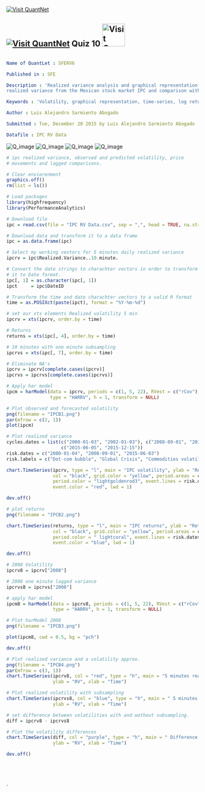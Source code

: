 [<img src="https://github.com/QuantLet/Styleguide-and-Validation-procedure/blob/master/pictures/banner.png" alt="Visit QuantNet">](http://quantlet.de/index.php?p=info)

## [<img src="https://github.com/QuantLet/Styleguide-and-Validation-procedure/blob/master/pictures/qloqo.png" alt="Visit QuantNet">](http://quantlet.de/) **Quiz 10** [<img src="https://github.com/QuantLet/Styleguide-and-Validation-procedure/blob/master/pictures/QN2.png" width="60" alt="Visit QuantNet 2.0">](http://quantlet.de/d3/ia)

```yaml

Name of QuantLet : SFERV6

Published in : SFE

Description : 'Realized variance analysis and graphical representation of 10 seconds intraday highfrequency
realized variance from the Mexican stock market IPC and comparison with it's lagged subsample' 

Keywords : 'Volatility, graphical representation, time-series, log returns, variance'

Author : Luis Alejandro Sarmiento Abogado

Submitted : Tue, December 28 2015 by Luis Alejandro Sarmiento Abogado

Datafile : IPC RV Data
```
![Q_image](https://github.com/saabogal/SFM/blob/master/IPC-10-SEC/IPCB1.png?raw=true)
![Q_image](https://github.com/saabogal/SFM/blob/master/IPC-10-SEC/IPCB2.png?raw=true)
![Q_image](https://github.com/saabogal/SFM/blob/master/IPC-10-SEC/IPCB3.png?raw=true)
![Q_image](https://github.com/saabogal/SFM/blob/master/IPC-10-SEC/IPCB4.png?raw=true)


```r
# ipc realized variance, observed and predicted volatility, price
# movements and lagged comparisons.

# Clear enviorenment
graphics.off()
rm(list = ls())

# Load packages
library(highfrequency)
library(PerformanceAnalytics)

# Download file
ipc = read.csv(file = "IPC RV Data.csv", sep = ",", head = TRUE, na.strings = c("NA"))

# Download data and transform it to a data frame
ipc = as.data.frame(ipc)

# Select my working vextors for 5 minutes daily realized variance
ipcrv = ipc$Realized.Variance..10.minute.

# Convert the date strings to charachter vectors in order to transform
# it to Date format.
ipc[, 1] = as.character(ipc[, 1])
ipct     = ipc$DateID

# Transform the time and date charachter vectors to a valid R format
time = as.POSIXct(paste(ipct), format = "%Y-%m-%d")

# set our xts elements Realized volatility 5 min
ipcrv = xts(ipcrv, order.by = time)

# Returns
returns = xts(ipc[, 4], order.by = time)

# 10 minutes with one minute subsampling
ipcrvs = xts(ipc[, 7], order.by = time)

# Eliminate NA's
ipcrv = ipcrv[complete.cases(ipcrv)]
ipcrvs = ipcrvs[complete.cases(ipcrvs)]

# Apply har model
ipcm = harModel(data = ipcrv, periods = c(1, 5, 22), RVest = c("rCov"), 
                type = "HARRV", h = 1, transform = NULL)

# Plot observed and forecasted volatility
png(filename = "IPCB1.png")
par(mfrow = c(2, 1))
plot(ipcm)

# Plot realized variance
cycles.dates = list(c("2000-01-03", "2002-01-03"), c("2008-09-01", "2010-09-01"), 
                    c("2015-06-05", "2015-12-15"))
risk.dates = c("2000-01-04", "2008-09-01", "2015-06-03")
risk.labels = c("Dot-com bubble", "Global Crisis", "Commodities volatility")

chart.TimeSeries(ipcrv, type = "l", main = "IPC volatility", ylab = "Return", 
                 col = "black", grid.color = "yellow", period.areas = cycles.dates, 
                 period.color = "lightgoldenrod3", event.lines = risk.dates, event.labels = risk.labels, 
                 event.color = "red", lwd = 1)

dev.off()

# plot returns
png(filename = "IPCB2.png")

chart.TimeSeries(returns, type = "l", main = "IPC returns", ylab = "Return", 
                 col = "black", grid.color = "yellow", period.areas = cycles.dates, 
                 period.color = " lightcoral", event.lines = risk.dates, event.labels = risk.labels, 
                 event.color = "blue", lwd = 1)

dev.off()

# 2008 Volatility
ipcrv8 = ipcrv["2008"]

# 2008 one minute lagged variance
ipcrvs8 = ipcrvs["2008"]

# apply har model
ipcm8 = harModel(data = ipcrv8, periods = c(1, 5, 22), RVest = c("rCov"), 
                 type = "HARRV", h = 1, transform = NULL)

# Plot harModel 2008
png(filename = "IPCB3.png")

plot(ipcm8, cwd = 0.5, bg = "pch")

dev.off()

# Plot realized variance and a volatility approx.
png(filename = "IPCB4.png")
par(mfrow = c(3, 1))
chart.TimeSeries(ipcrv8, col = "red", type = "h", main = "5 minutes realized volatility", 
                 ylab = "RV", xlab = "Time")

# Plot realized volatility with subsampling
chart.TimeSeries(ipcrvs8, col = "blue", type = "h", main = " 5 minutes realized volatility with subsampling", 
                 ylab = "RV", xlab = "Time")

# set difference between volatilities with and wothout subsampling.
diff = ipcrv8 - ipcrvs8

# Plot the volatility differences
chart.TimeSeries(diff, col = "purple", type = "h", main = " Difference in lagged and normal volatility measures", 
                 ylab = "RV", xlab = "Time")

dev.off()






```




`







